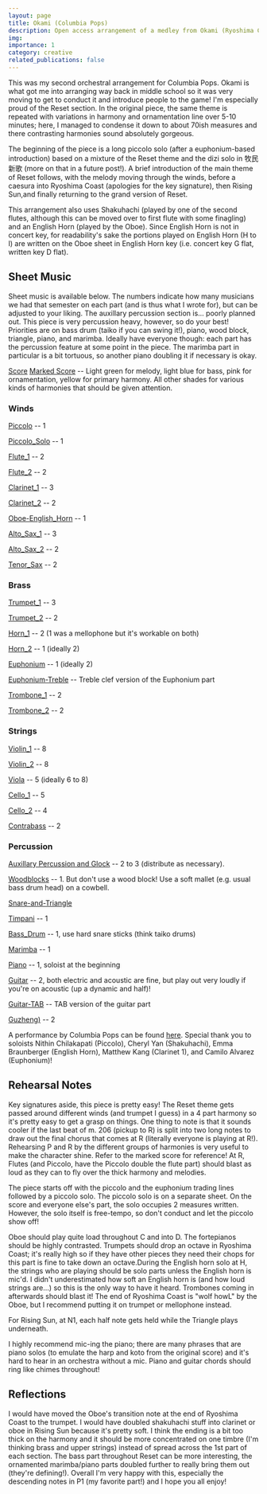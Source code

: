 ```yaml
---
layout: page
title: Okami (Columbia Pops)
description: Open access arrangement of a medley from Okami (Ryoshima Coast, Rising Sun, Reset -- Thank You)
img: 
importance: 1
category: creative
related_publications: false
---
```


This was my second orchestral arrangement for Columbia Pops. Okami is what got me into arranging way back in middle school so it was very moving to get to conduct it and introduce people to the game! I'm especially proud of the Reset section. In the original piece, the same theme is repeated with variations in harmony and ornamentation line over 5-10 minutes; here, I managed to condense it down to about 70ish measures and there contrasting harmonies sound absolutely gorgeous.

The beginning of the piece is a long piccolo solo (after a euphonium-based introduction) based on a mixture of the Reset theme and the dizi solo in 牧民新歌 (more on that in a future post!). A brief introduction of the main theme of Reset follows, with the melody moving through the winds, before a caesura into Ryoshima Coast (apologies for the key signature), then Rising Sun,and finally returning to the grand version of Reset. 

This arrangement also uses Shakuhachi (played by one of the second flutes, although this can be moved over to first flute with some finagling) and an English Horn (played by the Oboe). Since English Horn is not in concert key, for readability's sake the portions played on English Horn (H to I) are written on the Oboe sheet in English Horn key (i.e. concert key G flat, written key D flat). 

## Sheet Music
Sheet music is available below. The numbers indicate how many musicians we had that semester on each part (and is thus what I wrote for), but can be adjusted to your liking. The auxillary percussion section is... poorly planned out. This piece is very percussion heavy, however, so do your best! Priorities are on bass drum (taiko if you can swing it!), piano, wood block, triangle, piano, and marimba. Ideally have everyone though: each part has the percussion feature at some point in the piece. The marimba part in particular is a bit tortuous, so another piano doubling it if necessary is okay.

[Score](https://xiongshujun.github.io/assets/pdf/music/Okami_v6.pdf)
[Marked Score](https://xiongshujun.github.io/assets/pdf/music/Okami-v6_Marked.pdf) -- Light green for melody, light blue for bass, pink for ornamentation, yellow for primary harmony. All other shades for various kinds of harmonies that should be given attention.

### Winds
[Piccolo](https://xiongshujun.github.io/assets/pdf/music/Okami_v6-Piccolo.pdf) -- 1

[Piccolo_Solo](https://xiongshujun.github.io/assets/pdf/music/Okami_Piccolo_Solo.pdf) -- 1

[Flute_1](https://xiongshujun.github.io/assets/pdf/music/Okami_v6-Flute_1.pdf) -- 2

[Flute_2](https://xiongshujun.github.io/assets/pdf/music/Okami_v6-Flute_2.pdf) -- 2

[Clarinet_1](https://xiongshujun.github.io/assets/pdf/music/Okami_v6-Bb_Clarinet_1.pdf) -- 3

[Clarinet_2](https://xiongshujun.github.io/assets/pdf/music/Okami_v6-Bb_Clarinet_2.pdf) -- 2

[Oboe-English_Horn](https://xiongshujun.github.io/assets/pdf/music/Okami_v6-Oboe.pdf) -- 1

[Alto_Sax_1](https://xiongshujun.github.io/assets/pdf/music/Okami_v6-Alto_Saxophone_1.pdf) -- 3

[Alto_Sax_2](https://xiongshujun.github.io/assets/pdf/music/Okami_v6-Alto_Saxophone_2.pdf) -- 2

[Tenor_Sax](https://xiongshujun.github.io/assets/pdf/music/Okami_v6-Tenor_Saxophone.pdf) -- 2

### Brass
[Trumpet_1](https://xiongshujun.github.io/assets/pdf/music/Okami_v6-Bb_Trumpet_1.pdf) -- 3

[Trumpet_2](https://xiongshujun.github.io/assets/pdf/music/Okami_v6-Bb_Trumpet_2.pdf) -- 2

[Horn_1](https://xiongshujun.github.io/assets/pdf/music/Okami_v6-Horn_in_F_1.pdf) -- 2 (1 was a mellophone but it's workable on both)

[Horn_2](https://xiongshujun.github.io/assets/pdf/music/Okami_v6-Horn_in_F_2.pdf) -- 1 (ideally 2)

[Euphonium](https://xiongshujun.github.io/assets/pdf/music/Okami_v6-Euphonium.pdf) -- 1 (ideally 2)

[Euphonium-Treble](https://xiongshujun.github.io/assets/pdf/music/Okami_v6-Euphonium_(Treble).pdf) -- Treble clef version of the Euphonium part

[Trombone_1](https://xiongshujun.github.io/assets/pdf/music/Okami_v6-Trombone_1.pdf) -- 2

[Trombone_2](https://xiongshujun.github.io/assets/pdf/music/Okami_v6-Trombone_2.pdf) -- 2

### Strings
[Violin_1](https://xiongshujun.github.io/assets/pdf/music/Okami_v6-Violin_1.pdf) -- 8

[Violin_2](https://xiongshujun.github.io/assets/pdf/music/Okami_v6-Violin_2.pdf) -- 8

[Viola](https://xiongshujun.github.io/assets/pdf/music/Okami_v6-Viola.pdf) -- 5 (ideally 6 to 8)

[Cello_1](https://xiongshujun.github.io/assets/pdf/music/Okami_v6-Violoncello_1.pdf) -- 5

[Cello_2](https://xiongshujun.github.io/assets/pdf/music/Okami_v6-Violoncello_2.pdf) -- 4

[Contrabass](https://xiongshujun.github.io/assets/pdf/music/Okami_v6-Contrabass.pdf) -- 2

### Percussion

[Auxillary Percussion and Glock](https://xiongshujun.github.io/assets/pdf/music/Okami_v6-Aux._Percussion_and_Glock.pdf) -- 2 to 3 (distribute as necessary). 

[Woodblocks](https://xiongshujun.github.io/assets/pdf/music/Okami_v6-Wood_Blocks.pdf) -- 1. But don't use a wood block! Use a soft mallet (e.g. usual bass drum head) on a cowbell. 

[Snare-and-Triangle](https://xiongshujun.github.io/assets/pdf/music/Okami_v6-Snare_and_Triangle.pdf)

[Timpani](https://xiongshujun.github.io/assets/pdf/music/Okami_v6-Timpani.pdf) -- 1

[Bass_Drum](https://xiongshujun.github.io/assets/pdf/music/Okami_v6-Concert_Bass_Drum.pdf) -- 1, use hard snare sticks (think taiko drums)

[Marimba](https://xiongshujun.github.io/assets/pdf/music/Okami_v6-Marimba.pdf) -- 1

[Piano](https://xiongshujun.github.io/assets/pdf/music/Okami_v6-Piano.pdf) -- 1, soloist at the beginning

[Guitar](https://xiongshujun.github.io/assets/pdf/music/Okami_v6-Acoustic_Guitar.pdf) -- 2, both electric and acoustic are fine, but play out very loudly if you're on acoustic (up a dynamic and half)!

[Guitar-TAB](https://xiongshujun.github.io/assets/pdf/music/Okami_v6-Guitar-TAB.pdf) -- TAB version of the guitar part

[Guzheng)](https://xiongshujun.github.io/assets/pdf/music/Okami_v6-Guzheng.pdf) -- 2

A performance by Columbia Pops can be found [here](https://www.youtube.com/watch?v=3fQWwQVOLoY&ab_channel=ColumbiaPops). Special thank you to soloists Nithin Chilakapati (Piccolo), Cheryl Yan (Shakuhachi), Emma Braunberger (English Horn), Matthew Kang (Clarinet 1), and Camilo Alvarez (Euphonium)!

## Rehearsal Notes
Key signatures aside, this piece is pretty easy! The Reset theme gets passed around different winds (and trumpet I guess) in a 4 part harmony so it's pretty easy to get a grasp on things. One thing to note is that it sounds cooler if the last beat of m. 206 (pickup to R) is split into two long notes to draw out the final chorus that comes at R (literally everyone is playing at R!). Rehearsing P and R by the different groups of harmonies is very useful to make the character shine. Refer to the marked score for reference! At R, Flutes (and Piccolo, have the Piccolo double the flute part) should blast as loud as they can to fly over the thick harmony and melodies.

The piece starts off with the piccolo and the euphonium trading lines followed by a piccolo solo. The piccolo solo is on a separate sheet. On the score and everyone else's part, the solo occupies 2 measures written. However, the solo itself is free-tempo, so don't conduct and let the piccolo show off!

Oboe should play quite load throughout C and into D. The fortepianos should be highly contrasted. Trumpets should drop an octave in Ryoshima Coast; it's really high so if they have other pieces they need their chops for this part is fine to take down an octave.During the English horn solo at H, the strings who are playing should be solo parts unless the English horn is mic'd. I didn't underestimated how soft an English horn is (and how loud strings are...) so this is the only way to have it heard. Trombones coming in afterwards should blast it! The end of Ryoshima Coast is "wolf howL" by the Oboe, but I recommend putting it on trumpet or mellophone instead.

For Rising Sun, at N1, each half note gets held while the Triangle plays underneath.

I highly recommend mic-ing the piano; there are many phrases that are piano solos (to emulate the harp and koto from the original score) and it's hard to hear in an orchestra without a mic. Piano and guitar chords should ring like chimes throughout!


## Reflections
I would have moved the Oboe's transition note at the end of Ryoshima Coast to the trumpet. I would have doubled shakuhachi stuff into clarinet or oboe in Rising Sun because it's pretty soft. I think the ending is a bit too thick on the harmony and it should be more concentrated on one timbre (I'm thinking brass and upper strings) instead of spread across the 1st part of each section. The bass part throughout Reset can be more interesting, the ornamented marimba/piano parts doubled further to really bring them out (they're defining!). Overall I'm very happy with this, especially the descending notes in P1 (my favorite part!) and I hope you all enjoy!